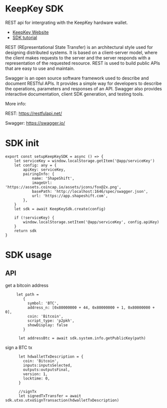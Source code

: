
# KeepKey SDK

REST api for intergrating with the KeepKey hardware wallet.

- [KeepKey Website](https://www.keepkey.com/)
- [SDK tutorial](https://medium.com/@highlander_35968/creating-a-dapp-for-the-keepkey-desktop-f61e506f5026)

REST (REpresentational State Transfer) is an architectural style used for designing distributed systems. It is based on a client-server model, where the client makes requests to the server and the server responds with a representation of the requested resource. REST is used to build public APIs that are easy to use and maintain.

Swagger is an open source software framework used to describe and document RESTful APIs. It provides a simple way for developers to describe the operations, parameters and responses of an API. Swagger also provides interactive documentation, client SDK generation, and testing tools.

More info:

REST: https://restfulapi.net/

Swagger: https://swagger.io/

# SDK init

```
export const setupKeepKeySDK = async () => {
    let serviceKey = window.localStorage.getItem('@app/serviceKey')
    let config: any = {
        apiKey: serviceKey,
        pairingInfo: {
            name: 'ShapeShift',
            imageUrl: 'https://assets.coincap.io/assets/icons/fox@2x.png',
            basePath: 'http://localhost:1646/spec/swagger.json',
            url: 'https://app.shapeshift.com',
        },
    }
    let sdk = await KeepKeySdk.create(config)

    if (!serviceKey) {
        window.localStorage.setItem('@app/serviceKey', config.apiKey)
    }
    return sdk
}
```
# SDK usage

## API

get a bitcoin address

```
     let path =
        {
          symbol: 'BTC',
          address_n: [0x80000000 + 44, 0x80000000 + 1, 0x80000000 + 0],
          coin: 'Bitcoin',
          script_type: 'p2pkh',
          showDisplay: false
        }

      let addressBtc = await sdk.system.info.getPublicKey(path)
```

sign a BTC tx

```
      let hdwalletTxDescription = {
        coin: 'Bitcoin',
        inputs:inputsSelected,
        outputs:outputsFinal,
        version: 1,
        locktime: 0,
      }

      //signTx
      let signedTxTransfer = await sdk.utxo.utxoSignTransaction(hdwalletTxDescription)
```
